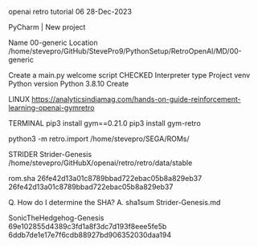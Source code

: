 openai retro tutorial 06
28-Dec-2023

PyCharm | New project

Name		00-generic
Location	/home/stevepro/GitHub/StevePro9/PythonSetup/RetroOpenAI/MD/00-generic

Create a main.py welcome script	CHECKED
Interpreter type			Project venv
Python version				Python 3.8.10
Create

LINUX
https://analyticsindiamag.com/hands-on-guide-reinforcement-learning-openai-gymretro


TERMINAL
pip3 install gym==0.21.0
pip3 install gym-retro

python3 -m retro.import /home/stevepro/SEGA/ROMs/



STRIDER
Strider-Genesis
/home/stevepro/GitHubX/openai/retro/retro/data/stable

rom.sha
26fe42d13a01c8789bbad722ebac05b8a829eb37
26fe42d13a01c8789bbad722ebac05b8a829eb37

Q. How do I determine the SHA?
A. sha1sum Strider-Genesis.md 


SonicTheHedgehog-Genesis
69e102855d4389c3fd1a8f3dc7d193f8eee5fe5b
6ddb7de1e17e7f6cdb88927bd906352030daa194